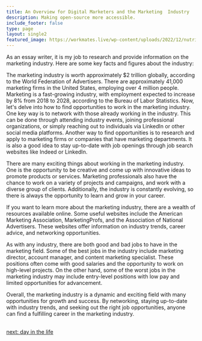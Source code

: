 ```yaml
---
title: An Overview for Digital Marketers and the Marketing  Industry
description: Making open-source more accessible.
include_footer: false
type: page
layout: single2
featured_image: https://workmates.live/wp-content/uploads/2022/12/nutritionist-5-scaled.jpg
---
```


<p>
As an essay writer, it is my job to research and provide information on the marketing industry. Here are some key facts and figures about the industry:

The marketing industry is worth approximately $2 trillion globally, according to the World Federation of Advertisers.
There are approximately 41,000 marketing firms in the United States, employing over 4 million people.
Marketing is a fast-growing industry, with employment expected to increase by 8% from 2018 to 2028, according to the Bureau of Labor Statistics.
Now, let's delve into how to find opportunities to work in the marketing industry. One key way is to network with those already working in the industry. This can be done through attending industry events, joining professional organizations, or simply reaching out to individuals via LinkedIn or other social media platforms. Another way to find opportunities is to research and apply to marketing firms or companies that have marketing departments. It is also a good idea to stay up-to-date with job openings through job search websites like Indeed or LinkedIn.

There are many exciting things about working in the marketing industry. One is the opportunity to be creative and come up with innovative ideas to promote products or services. Marketing professionals also have the chance to work on a variety of projects and campaigns, and work with a diverse group of clients. Additionally, the industry is constantly evolving, so there is always the opportunity to learn and grow in your career.

If you want to learn more about the marketing industry, there are a wealth of resources available online. Some useful websites include the American Marketing Association, MarketingProfs, and the Association of National Advertisers. These websites offer information on industry trends, career advice, and networking opportunities.

As with any industry, there are both good and bad jobs to have in the marketing field. Some of the best jobs in the industry include marketing director, account manager, and content marketing specialist. These positions often come with good salaries and the opportunity to work on high-level projects. On the other hand, some of the worst jobs in the marketing industry may include entry-level positions with low pay and limited opportunities for advancement.

Overall, the marketing industry is a dynamic and exciting field with many opportunities for growth and success. By networking, staying up-to-date with industry trends, and seeking out the right job opportunities, anyone can find a fulfilling career in the marketing industry.

<br>
<a href="https://workdojos.com/digitalmarketers/day-in-the-life">next: day in the life</a>
</p>